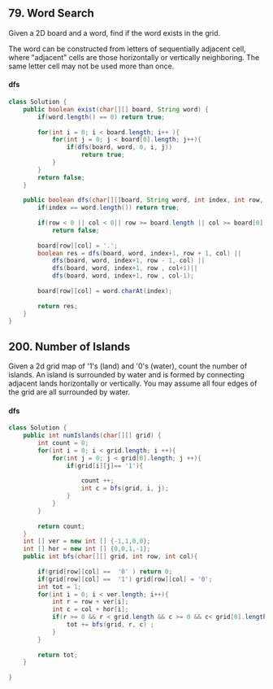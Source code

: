 ## 79. Word Search

Given a 2D board and a word, find if the word exists in the grid.

The word can be constructed from letters of sequentially adjacent cell, where "adjacent" cells are those horizontally or vertically neighboring. The same letter cell may not be used more than once.


#### dfs

```java
class Solution {
    public boolean exist(char[][] board, String word) {
        if(word.length() == 0) return true;
        
        for(int i = 0; i < board.length; i++ ){
            for(int j = 0; j < board[0].length; j++){
                if(dfs(board, word, 0, i, j))        
                    return true;
            }
        }
        return false;
    }
    
    public boolean dfs(char[][]board, String word, int index, int row, int col){
        if(index == word.length()) return true;
        
        if(row < 0 || col < 0|| row >= board.length || col >= board[0].length || word.charAt(index) != board[row][col])
            return false;
        
        board[row][col] = '.';
        boolean res = dfs(board, word, index+1, row + 1, col) ||
            dfs(board, word, index+1, row - 1, col) ||
            dfs(board, word, index+1, row , col+1)||
            dfs(board, word, index+1, row , col-1);
        
        board[row][col] = word.charAt(index);
        
        return res;
    }
}
```


## 200. Number of Islands

Given a 2d grid map of '1's (land) and '0's (water), count the number of islands. An island is surrounded by water and is formed by connecting adjacent lands horizontally or vertically. You may assume all four edges of the grid are all surrounded by water.

#### dfs

```java
class Solution {
    public int numIslands(char[][] grid) {
        int count = 0;
        for(int i = 0; i < grid.length; i ++){
            for(int j = 0; j < grid[0].length; j ++){
                if(grid[i][j]== '1'){ 
                    
                    count ++;
                    int c = bfs(grid, i, j);
                }
            }
        }
        
        return count;
    }
    int [] ver = new int [] {-1,1,0,0};
    int [] hor = new int [] {0,0,1,-1};
    public int bfs(char[][] grid, int row, int col){
        
        if(grid[row][col] ==  '0' ) return 0;
        if(grid[row][col] ==  '1') grid[row][col] = '0';
        int tot = 1;
        for(int i = 0; i < ver.length; i++){
            int r = row + ver[i];
            int c = col + hor[i];
            if(r >= 0 && r < grid.length && c >= 0 && c< grid[0].length){
                tot += bfs(grid, r, c) ;
            }      
        }
        
        return tot;
    }
    
}
```